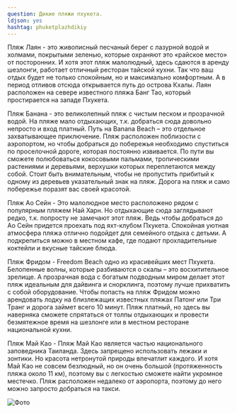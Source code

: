 ```yaml
---
question: Дикие пляжи пхукета.
ldjson: yes
hashtag: phuketplazhdikiy
---
```



Пляж Лаян - это живописный песчаный берег с лазурной водой и холмами, покрытыми зеленью, которые охраняют это «райское место» от посторонних. И хотя этот пляж малолюдный, здесь сдаются в аренду шезлонги, работает отличный ресторан тайской кухни. Так что ваш отдых будет не только спокойным, но и максимально комфортным. А в период отливов отсюда открывается путь до острова Кхалы. Лаян расположен на севере известного пляжа Банг Тао, который простирается на западе Пхукета.

Пляж Банана - это великолепный пляж с чистым песком и прозрачной водой. На пляже мало отдыхающих, т.к. добраться сюда довольно непросто и вход платный. Путь на Banana Beach – это отдельное захватывающее приключение. Пляж расположен поблизости с аэропортом, но чтобы добраться до побережья необходимо спуститься по проселочной дороге, которая постоянно извивается. По пути вы сможете полюбоваться кокосовыми пальмами, тропическими растениями и деревьями, верхушки которых переплетаются между собой. Стоит быть внимательным, чтобы не пропустить прибитый к одному из деревьев указательный знак на пляж. Дорога на пляж и само побережье поразят вас своей красотой. 

Пляж Ао Сейн - Это малолюдное место расположено рядом с популярным пляжем Най Харн. Но отдыхающие сюда заглядывают редко, т.к. попросту не замечают этот пляж. Ведь чтобы добраться до Ао Сейн придется проехать под яхт-клубом Пхукета. Спокойная уютная атмосфера пляжа отлично подойдет для семейного отдыха с детьми. А подкрепиться можно в местном кафе, где подают прохладительные коктейли и вкусные тайские блюда.

Пляж Фридом - Freedom Beach одно из красивейших мест Пхукета. Белопенные волны, которые разбиваются о скалы – это восхитительное зрелище. А прозрачная вода с богатым подводным миром делает этот пляж идеальным для дайвинга и снорклинга, поэтому лучше прихватить с собой оборудование. Чтобы попасть на пляж Фридом можно арендовать лодку на близлежащих известных пляжах Патонг или Три Транг и дорога займет всего 10 минут. Пляж платный, но здесь вы наверняка сможете спрятаться от толпы отдыхающих и провести безмятежное время на шезлонге или в местном ресторане национальной кухни.

Пляж Май Као - Пляж Май Као является частью национального заповедника Таиланда. Здесь запрещено использовать лежаки и зонтики. Но красота нетронутой природы впечатлит каждого. И хотя Май Као не совсем безлюдный, но он очень большой (протяженность пляжа около 11 км), поэтому вы с легкостью сможете найти укромное местечко. Пляж расположен недалеко от аэропорта, поэтому до него можно запросто добраться на такси.
 
![Фото](https://phuketfaq.ru/assets/images/dikiyplazj.jpeg)
